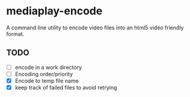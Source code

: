 mediaplay-encode
================

A command line utility to encode video files into an html5 video friendly format.

TODO
-----

- [ ] encode in a work directory
- [ ] Encoding order/priority
- [x] Encode to temp file name
- [x] keep track of failed files to avoid retrying
